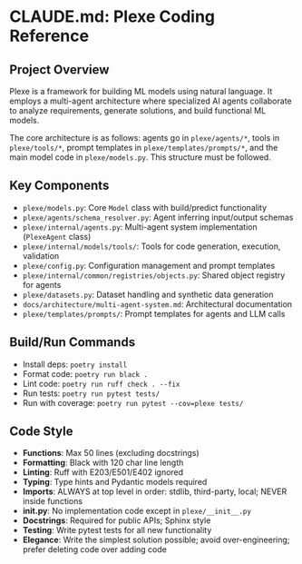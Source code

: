 # CLAUDE.md: Plexe Coding Reference

## Project Overview
Plexe is a framework for building ML models using natural language. It employs a multi-agent architecture where 
specialized AI agents collaborate to analyze requirements, generate solutions, and build functional ML models.

The core architecture is as follows: agents go in `plexe/agents/*`, tools in `plexe/tools/*`, prompt templates in
`plexe/templates/prompts/*`, and the main model code in `plexe/models.py`. This structure must be followed.

## Key Components
- `plexe/models.py`: Core `Model` class with build/predict functionality
- `plexe/agents/schema_resolver.py`: Agent inferring input/output schemas
- `plexe/internal/agents.py`: Multi-agent system implementation (`PlexeAgent` class)
- `plexe/internal/models/tools/`: Tools for code generation, execution, validation
- `plexe/config.py`: Configuration management and prompt templates
- `plexe/internal/common/registries/objects.py`: Shared object registry for agents
- `plexe/datasets.py`: Dataset handling and synthetic data generation
- `docs/architecture/multi-agent-system.md`: Architectural documentation
- `plexe/templates/prompts/`: Prompt templates for agents and LLM calls

## Build/Run Commands
- Install deps: `poetry install`
- Format code: `poetry run black .`
- Lint code: `poetry run ruff check . --fix`
- Run tests: `poetry run pytest tests/`
- Run with coverage: `poetry run pytest --cov=plexe tests/`

## Code Style
- **Functions**: Max 50 lines (excluding docstrings)
- **Formatting**: Black with 120 char line length
- **Linting**: Ruff with E203/E501/E402 ignored
- **Typing**: Type hints and Pydantic models required
- **Imports**: ALWAYS at top level in order: stdlib, third-party, local; NEVER inside functions
- **__init__.py**: No implementation code except in `plexe/__init__.py`
- **Docstrings**: Required for public APIs; Sphinx style
- **Testing**: Write pytest tests for all new functionality
- **Elegance**: Write the simplest solution possible; avoid over-engineering; prefer deleting code over adding code
